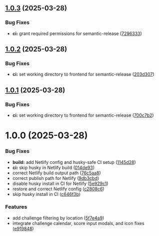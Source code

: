 ## [1.0.3](https://github.com/gdogra/tennisconnect-frontend/compare/v1.0.2...v1.0.3) (2025-03-28)


### Bug Fixes

* **ci:** grant required permissions for semantic-release ([7296333](https://github.com/gdogra/tennisconnect-frontend/commit/7296333dbfbbc6fb9c92e51562805c82921bce6c))

## [1.0.2](https://github.com/gdogra/tennisconnect-frontend/compare/v1.0.1...v1.0.2) (2025-03-28)


### Bug Fixes

* **ci:** set working directory to frontend for semantic-release ([203d307](https://github.com/gdogra/tennisconnect-frontend/commit/203d3074bbe411f962cad4af7ae21724260bca8c))

## [1.0.1](https://github.com/gdogra/tennisconnect-frontend/compare/v1.0.0...v1.0.1) (2025-03-28)


### Bug Fixes

* **ci:** set working directory to frontend for semantic-release ([700c7b2](https://github.com/gdogra/tennisconnect-frontend/commit/700c7b258e33012ba3d1c622484c7e8c245eeee0))

# 1.0.0 (2025-03-28)


### Bug Fixes

* **build:** add Netlify config and husky-safe CI setup ([1145d28](https://github.com/gdogra/tennisconnect-frontend/commit/1145d28b74aef9725a1b8648140baf2a33a9b2aa))
* **ci:** skip husky in Netlify build ([014de93](https://github.com/gdogra/tennisconnect-frontend/commit/014de93b092e9b9c40e37cc2f790556489569c35))
* correct Netlify build output path ([76c5aa8](https://github.com/gdogra/tennisconnect-frontend/commit/76c5aa8becf42517831430313ee2bab111219c97))
* correct publish path for Netlify ([9db3cbd](https://github.com/gdogra/tennisconnect-frontend/commit/9db3cbddd88a8d6a2ae9566624cafecbbef0894e))
* disable husky install in CI for Netlify ([5e929c1](https://github.com/gdogra/tennisconnect-frontend/commit/5e929c196e64a2da94b92269a169fefc91a70fd5))
* restore and correct Netlify config ([c2808c6](https://github.com/gdogra/tennisconnect-frontend/commit/c2808c6512b58336c21cc6def1557c751436dae3))
* skip husky install in CI ([c646f3b](https://github.com/gdogra/tennisconnect-frontend/commit/c646f3b13a5681a5b8866e0984f825776996d4a8))


### Features

* add challenge filtering by location ([5f7e4a9](https://github.com/gdogra/tennisconnect-frontend/commit/5f7e4a9a0a56398b4e82384198047a34fe720df9))
* integrate challenge calendar, score input modals, and icon fixes ([e919848](https://github.com/gdogra/tennisconnect-frontend/commit/e91984862ead0f4104c602d4fb5df7ce819b6c3e))
